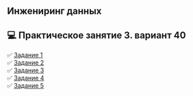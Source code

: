 ## Инжениринг данных 
## :computer: Практическое занятие 3. вариант 40  
 
:white_check_mark: [Задание 1](P1.py)  
:white_check_mark: [Задание 2](P2.py)  
:white_check_mark: [Задание 3](P3.py)  
:white_check_mark: [Задание 4](P4.py)  
:white_check_mark: [Задание 5](P5.py)  
